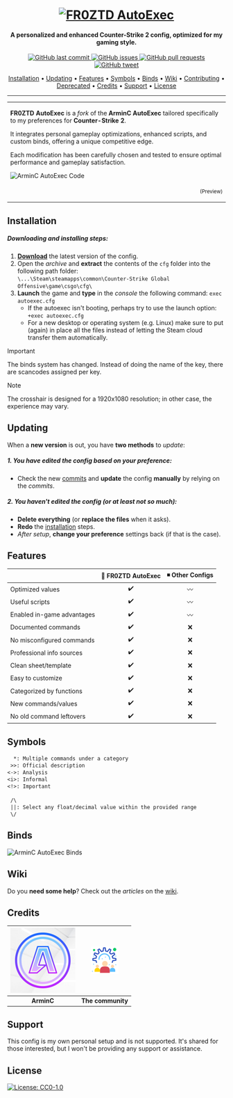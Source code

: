 <h1 align="center">
  <br>
  <a href="https://github.com/fr0ztd/FR0ZTD-AutoExec/archive/main.zip"><img src="https://raw.githubusercontent.com/fr0ztd/FR0ZTD-AutoExec/main/fr0ztd-autoexec.webp" alt="FR0ZTD AutoExec"></a>
</h1>

<h4 align="center">A personalized and enhanced Counter-Strike 2 config, optimized for my gaming style.</h4>

<p align="center">
    <a href="https://github.com/FR0ZTD/FR0ZTD-AutoExec/commits/main">
    <img src="https://img.shields.io/github/last-commit/FR0ZTD/FR0ZTD-AutoExec.svg?style=flat-square&logo=github&logoColor=white"
         alt="GitHub last commit">
    <a href="https://github.com/FR0ZTD/FR0ZTD-AutoExec/issues">
    <img src="https://img.shields.io/github/issues-raw/FR0ZTD/FR0ZTD-AutoExec.svg?style=flat-square&logo=github&logoColor=white"
         alt="GitHub issues">
    <a href="https://github.com/FR0ZTD/FR0ZTD-AutoExec/pulls">
    <img src="https://img.shields.io/github/issues-pr-raw/FR0ZTD/FR0ZTD-AutoExec.svg?style=flat-square&logo=github&logoColor=white"
         alt="GitHub pull requests">
    <a href="https://twitter.com/intent/tweet?text=Try this Counter-Strike 2 autoexec:&url=https%3A%2F%2Fgithub.com%2FArmynC%2FArminC-AutoExec">
    <img src="https://img.shields.io/twitter/url/https/github.com/FR0ZTD/FR0ZTD-AutoExec.svg?style=flat-square&logo=twitter"
         alt="GitHub tweet">
</p>
      
<p align="center">
  <a href="#installation">Installation</a> •
  <a href="#updating">Updating</a> •
  <a href="#features">Features</a> •
  <a href="#symbols">Symbols</a> •
  <a href="#binds">Binds</a> •
  <a href="#wiki">Wiki</a> •
  <a href="#contributing">Contributing</a> •
  <a href="#deprecated">Deprecated</a> •
  <a href="#credits">Credits</a> •
  <a href="#support">Support</a> •
  <a href="#license">License</a>
</p>

---

<table>
<tr>
<td>
  
**FR0ZTD AutoExec** is a _fork_ of the **ArminC AutoExec** tailored specifically to my preferences for **Counter-Strike 2**.

It integrates personal gameplay optimizations, enhanced scripts, and custom binds, offering a unique competitive edge.

Each modification has been carefully chosen and tested to ensure optimal performance and gameplay satisfaction.

![ArminC AutoExec Code](https://raw.githubusercontent.com/FR0ZTD/FR0ZTD-AutoExec/main/fr0ztd_autoexec_code.png)

<p align="right">
<sub>(Preview)</sub>
</p>

</td>
</tr>
</table>

## Installation

##### Downloading and installing steps:

1. **[Download](https://github.com/fr0ztd/FR0ZTD-AutoExec/archive/main.zip)** the latest version of the config.
2. Open the _archive_ and **extract** the contents of the `cfg` folder into the following path folder:<br>
   `\...\Steam\steamapps\common\Counter-Strike Global Offensive\game\csgo\cfg\`
3. **Launch** the game and **type** in the _console_ the following command: `exec autoexec.cfg`
   - If the autoexec isn't booting, perhaps try to use the launch option: `+exec autoexec.cfg`
   - For a new desktop or operating system (e.g. Linux) make sure to put (again) in place all the files instead of letting the Steam cloud transfer them automatically.

> [!IMPORTANT]  
> The binds system has changed. Instead of doing the name of the key, there are scancodes assigned per key.

> [!NOTE]  
> The crosshair is designed for a 1920x1080 resolution; in other case, the experience may vary.

## Updating

When a **new version** is out, you have **two methods** to _update_:

##### 1. You have edited the config based on your preference:

- Check the new [commits](https://github.com/FR0ZTD/FR0ZTD-AutoExec/commits/main) and **update** the config **manually** by relying on the _commits_.

##### 2. You haven't edited the config (or at least not so much):

- **Delete everything** (or **replace the files** when it asks).
- **Redo** the [installation](https://github.com/FR0ZTD/FR0ZTD-AutoExec#installation) steps.
- _After setup_, **change your preference** settings back (if that is the case).

## Features

|                            | 🔰 FR0ZTD AutoExec | ◾ Other Configs |
| -------------------------- | :----------------: | :--------------: |
| Optimized values           |         ✔️         |        〰️        |
| Useful scripts             |         ✔️         |        〰️        |
| Enabled in-game advantages |         ✔️         |        〰️        |
| Documented commands        |         ✔️         |        ❌        |
| No misconfigured commands  |         ✔️         |        ❌        |
| Professional info sources  |         ✔️         |        ❌        |
| Clean sheet/template       |         ✔️         |        ❌        |
| Easy to customize          |         ✔️         |        ❌        |
| Categorized by functions   |         ✔️         |        ❌        |
| New commands/values        |         ✔️         |        ❌        |
| No old command leftovers   |         ✔️         |        ❌        |

## Symbols

      *: Multiple commands under a category
     >>: Official description
    <->: Analysis
    <i>: Informal
    <!>: Important

     /\
     ||: Select any float/decimal value within the provided range
     \/

## Binds

![ArminC AutoExec Binds](https://raw.githubusercontent.com/FR0ZTD/FR0ZTD-AutoExec/main/fr0ztd_autoexec_binds.png)

## Wiki

Do you **need some help**? Check out the _articles_ on the [wiki](https://github.com/ArmynC/ArminC-AutoExec/wiki/).

## Credits

| [![ArminC](https://raw.githubusercontent.com/ArmynC/ArminC-Resources/main/images/a_small.png)](https://github.com/ArmynC) | ![Community](https://raw.githubusercontent.com/ArmynC/ArminC-Resources/main/images/community.png) |
| :-----------------------------------------------------------------------------------------------------------------------: | :-----------------------------------------------------------------------------------------------: |
|                                                        **ArminC**                                                         |                                         **The community**                                         |

## Support

This config is my own personal setup and is not supported. It's shared for those interested, but I won't be providing any support or assistance.

## License

[![License: CC0-1.0](https://img.shields.io/badge/License-CC0%201.0-lightgrey.svg)](https://tldrlegal.com/license/creative-commons-cc0-1.0-universal)
